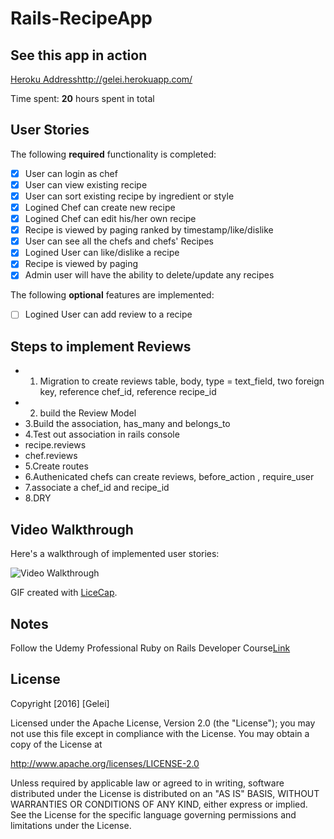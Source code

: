 # Rails-RecipeApp

## See this app in action
[Heroku Address](http://gelei.herokuapp.com/)http://gelei.herokuapp.com/

Time spent: **20** hours spent in total

## User Stories

The following **required** functionality is completed:

- [x] User can login as chef
- [x] User can view existing recipe
- [x] User can sort existing recipe by ingredient or style
- [x] Logined Chef can create new recipe
- [x] Logined Chef can edit his/her own recipe
- [x] Recipe is viewed by paging ranked by timestamp/like/dislike
- [x] User can see all the chefs and chefs' Recipes
- [x] Logined User can like/dislike a recipe
- [x] Recipe is viewed by paging
- [x] Admin user will have the ability to delete/update any recipes

The following **optional** features are implemented:

- [ ] Logined User can add review to a recipe


## Steps to implement Reviews
- 1. Migration to create reviews table, body, type = text_field, two foreign key, reference chef_id, reference recipe_id
- 2. build the Review Model
- 3.Build the association, has_many and belongs_to
- 4.Test out association in rails console
- recipe.reviews
- chef.reviews
- 5.Create routes
- 6.Authenicated chefs can create reviews, before_action , require_user
- 7.associate a chef_id and recipe_id
- 8.DRY

## Video Walkthrough 

Here's a walkthrough of implemented user stories:

<img src='Recipe.gif' title='Video Walkthrough' width='' alt='Video Walkthrough' />

GIF created with [LiceCap](http://www.cockos.com/licecap/).

## Notes

Follow the Udemy Professional Ruby on Rails Developer Course[Link](https://www.udemy.com/pro-rubyonrails/learn/#/)

## License

Copyright [2016] [Gelei]

Licensed under the Apache License, Version 2.0 (the "License");
you may not use this file except in compliance with the License.
You may obtain a copy of the License at

http://www.apache.org/licenses/LICENSE-2.0

Unless required by applicable law or agreed to in writing, software
distributed under the License is distributed on an "AS IS" BASIS,
WITHOUT WARRANTIES OR CONDITIONS OF ANY KIND, either express or implied.
See the License for the specific language governing permissions and
limitations under the License.